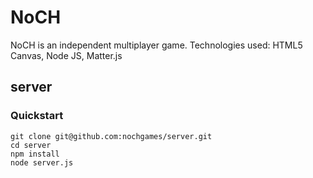 
# NoCH
 NoCH is an independent multiplayer game.
 Technologies used:
 HTML5 Canvas,
 Node JS,
 Matter.js
 
## server
### Quickstart
```shell
git clone git@github.com:nochgames/server.git
cd server
npm install
node server.js
```
